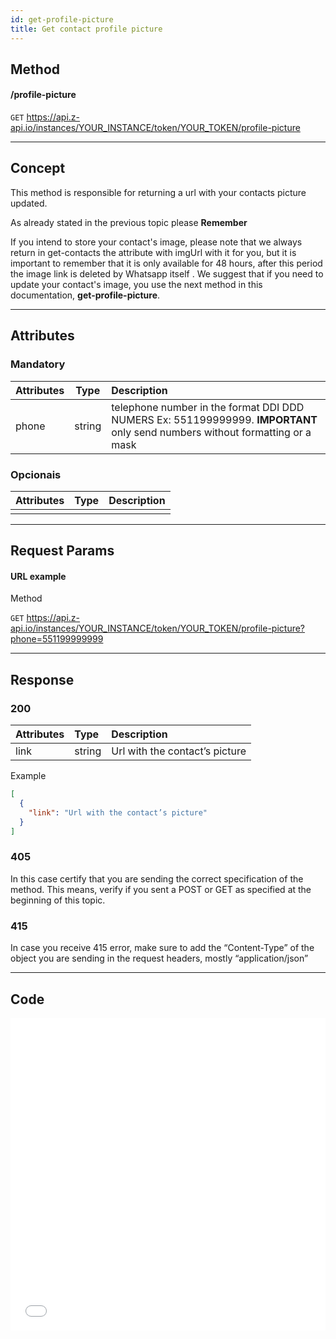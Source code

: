 ```yaml
---
id: get-profile-picture
title: Get contact profile picture 
---
```


## Method 

#### /profile-picture

`GET` https://api.z-api.io/instances/YOUR_INSTANCE/token/YOUR_TOKEN/profile-picture

---

## Concept

This method is responsible for returning a url with your contacts picture updated.

As already stated in the previous topic please **Remember**    

If you intend to store your contact's image, please note that we always return in get-contacts the attribute with imgUrl with it for you, but it is important to remember that it is only available for 48 hours, after this period the image link is deleted by Whatsapp itself . We suggest that if you need to update your contact's image, you use the next method in this documentation, **get-profile-picture**.


---

## Attributes

### Mandatory 

| Attributes | Type | Description |
| :-- | :-: | :-- |
| phone | string | telephone number in the format DDI DDD NUMERS Ex: 551199999999. **IMPORTANT**  only send numbers without formatting or a mask  |

### Opcionais

| Attributes | Type | Description |
| :-------- | :--: | :-------- |
|           |      |           |

---

## Request Params

#### URL example

Method

`GET` https://api.z-api.io/instances/YOUR_INSTANCE/token/YOUR_TOKEN/profile-picture?phone=551199999999

---

## Response

### 200

| Attributes | Type   | Description                 |
| :-------- | :----- | :------------------------ |
| link      | string | Url with the contact’s picture|

Example 

```json
[
  {
    "link": "Url with the contact’s picture"
  }
]
```

### 405

In this case certify that you are sending the correct specification of the method. This means, verify if you sent a POST or GET as specified at the beginning of this topic.

### 415

In case you receive 415 error, make sure to add the “Content-Type” of the object you are sending in the request headers, mostly “application/json”

---

## Code

<iframe src="//api.apiembed.com/?source=https://raw.githubusercontent.com/Z-API/z-api-docs/main/json-examples/get-profile-picture.json&targets=all" frameborder="0" scrolling="no" width="100%" height="500px" seamless></iframe>
